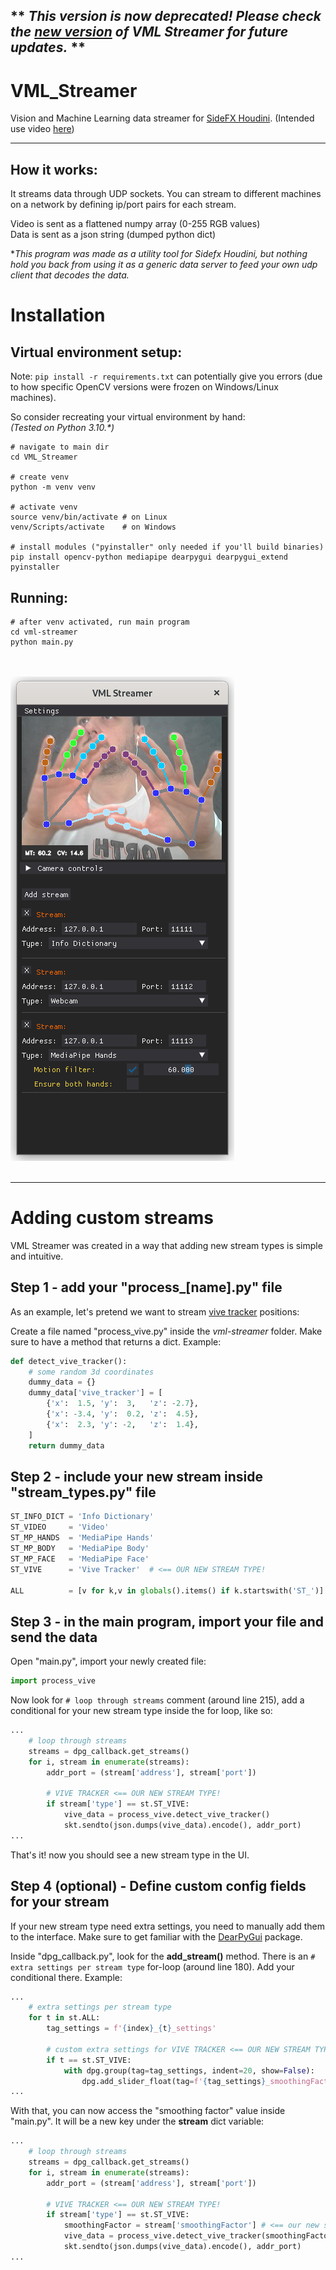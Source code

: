 ** *This version is now deprecated! Please check the [new version](https://github.com/fabriciochamon/VML_Streamer_QT) of VML Streamer for future updates.* **
---
<!-- Splash logo
![VML Streamer Splash](assets/images/vml_streamer_splash.png)
-->

# VML_Streamer
Vision and Machine Learning data streamer for 
[SideFX Houdini](https://www.sidefx.com/). (Intended use video [here](https://www.youtube.com/watch?v=AqozqMFU_kg))

---

## How it works:

It streams data through UDP sockets. You can stream to different machines on a 
network by defining ip/port pairs for each stream.

Video is sent as a flattened numpy array (0-255 RGB values)<br/>
Data is sent as a json string (dumped python dict)

\**This program was made as a utility tool for Sidefx Houdini, but nothing 
hold you back from using it as a generic data server to feed your 
own udp client that decodes the data.*

# Installation

## Virtual environment setup:
Note: `pip install -r requirements.txt` can potentially give you errors 
(due to how specific OpenCV versions were frozen on Windows/Linux machines).

So consider recreating your virtual environment by hand:  
*(Tested on Python 3.10.\*)*

	# navigate to main dir
	cd VML_Streamer

	# create venv
	python -m venv venv

	# activate venv
	source venv/bin/activate # on Linux
	venv/Scripts/activate    # on Windows
	
	# install modules ("pyinstaller" only needed if you'll build binaries)
	pip install opencv-python mediapipe dearpygui dearpygui_extend pyinstaller

## Running:

	# after venv activated, run main program
	cd vml-streamer
	python main.py

<br/><br/>
![VML Streamer Screenshot](assets/images/vml_streamer.png)
<br/><br/>

---

# Adding custom streams

VML Streamer was created in a way that adding new stream types 
is simple and intuitive. 

## Step 1 - add your "process_[name].py" file

As an example, let's pretend we want to stream [vive 
tracker](https://www.vive.com/us/accessory/tracker3) positions: 

Create a file named "process_vive.py" inside the *vml-streamer* folder. Make sure
to have a method that returns a dict. Example:

```python 
def detect_vive_tracker():
	# some random 3d coordinates
	dummy_data = {} 
	dummy_data['vive_tracker'] = [
		{'x':  1.5, 'y':  3,   'z': -2.7},
		{'x': -3.4, 'y':  0.2, 'z':  4.5},
		{'x':  2.3, 'y': -2,   'z':  1.4},
	]
	return dummy_data
```

## Step 2 - include your new stream inside "stream_types.py" file

```python
ST_INFO_DICT = 'Info Dictionary'
ST_VIDEO     = 'Video'
ST_MP_HANDS  = 'MediaPipe Hands'
ST_MP_BODY   = 'MediaPipe Body'
ST_MP_FACE   = 'MediaPipe Face'
ST_VIVE      = 'Vive Tracker'  # <== OUR NEW STREAM TYPE!

ALL          = [v for k,v in globals().items() if k.startswith('ST_')]
```

## Step 3 - in the main program, import your file and send the data

Open "main.py", import your newly created file:

```python
import process_vive
```

Now look for `# loop through streams` comment (around line 215), 
add a conditional for your new stream type inside the for loop, like so:

```python
...
	# loop through streams
	streams = dpg_callback.get_streams()
	for i, stream in enumerate(streams):
		addr_port = (stream['address'], stream['port'])

		# VIVE TRACKER <== OUR NEW STREAM TYPE!
		if stream['type'] == st.ST_VIVE:
			vive_data = process_vive.detect_vive_tracker()
			skt.sendto(json.dumps(vive_data).encode(), addr_port)
...
```

That's it! now you should see a new stream type in the UI.

## Step 4 (optional) - Define custom config fields for your stream

If your new stream type need extra settings, you need to manually add them to 
the interface. Make sure to get familiar with the 
[DearPyGui](https://dearpygui.readthedocs.io/en/latest/) package.

Inside "dpg_callback.py", look for the **add_stream()** method. There is an
`# extra settings per stream type` for-loop (around line 180). Add 
your conditional there. Example:

```python
...
	# extra settings per stream type
	for t in st.ALL:
		tag_settings = f'{index}_{t}_settings'

		# custom extra settings for VIVE TRACKER <== OUR NEW STREAM TYPE!
		if t == st.ST_VIVE:
			with dpg.group(tag=tag_settings, indent=20, show=False):
				dpg.add_slider_float(tag=f'{tag_settings}_smoothingFactor', default_value=30, min_value=0, max_value=100)
...
```

With that, you can now access the "smoothing factor" value inside "main.py". 
It will be a new key under the **stream** dict variable:

```python
...
	# loop through streams
	streams = dpg_callback.get_streams()
	for i, stream in enumerate(streams):
		addr_port = (stream['address'], stream['port'])

		# VIVE TRACKER <== OUR NEW STREAM TYPE!
		if stream['type'] == st.ST_VIVE:
			smoothingFactor = stream['smoothingFactor'] # <== our new setting
			vive_data = process_vive.detect_vive_tracker(smoothingFactor)
			skt.sendto(json.dumps(vive_data).encode(), addr_port)
...
```

